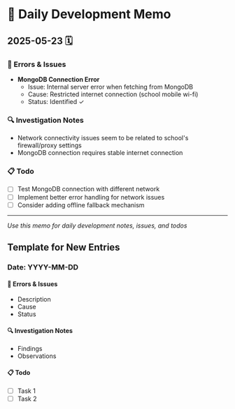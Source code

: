 # 📝 Daily Development Memo

## 2025-05-23 🗓️

### 🚨 Errors & Issues

- **MongoDB Connection Error**
  - Issue: Internal server error when fetching from MongoDB
  - Cause: Restricted internet connection (school mobile wi-fi)
  - Status: Identified ✓

### 🔍 Investigation Notes

- Network connectivity issues seem to be related to school's firewall/proxy settings
- MongoDB connection requires stable internet connection

### 📋 Todo

- [ ] Test MongoDB connection with different network
- [ ] Implement better error handling for network issues
- [ ] Consider adding offline fallback mechanism

---

_Use this memo for daily development notes, issues, and todos_

## Template for New Entries

### Date: YYYY-MM-DD

#### 🚨 Errors & Issues

- Description
- Cause
- Status

#### 🔍 Investigation Notes

- Findings
- Observations

#### 📋 Todo

- [ ] Task 1
- [ ] Task 2
